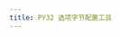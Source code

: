 ```yaml
---
title: PY32 选项字节配置工具
---
```


<!-- @include: ../../data/markdown/PY32_OptionBytesConfig/zh-CN.md -->
